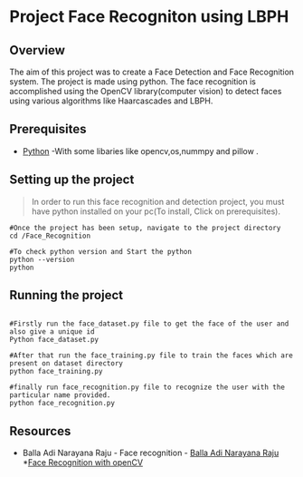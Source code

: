 # Project Face Recogniton using LBPH


## Overview
The aim of this project was to create a Face Detection and Face Recognition system. The project is made using python. The face recognition is accomplished using the OpenCV library(computer vision) to detect faces using various algorithms like Haarcascades and LBPH.

## Prerequisites
* [Python](https://www.python.org/downloads/) -With some libaries like opencv,os,nummpy and pillow .


## Setting up the project
> In order to run this face recognition and detection project, you must have python installed on your pc(To install, Click on prerequisites).


```
#Once the project has been setup, navigate to the project directory
cd /Face_Recognition

#To check python version and Start the python
python --version
python

```
## Running the project
```

#Firstly run the face_dataset.py file to get the face of the user and also give a unique id
Python face_dataset.py

#After that run the face_training.py file to train the faces which are present on dataset directory
python face_training.py

#finally run face_recognition.py file to recognize the user with the particular name provided.
python face_recognition.py

```

## Resources
* Balla Adi Narayana Raju - Face recognition - [Balla Adi Narayana Raju](https://github.com/adinarayanaraju5)
*[Face Recognition with openCV](https://docs.opencv.org/2.4/modules/contrib/doc/facerec/facerec_tutorial.html)
